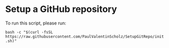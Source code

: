 # Setup a GitHub repository

To run this script, please run:

```bash -c "$(curl -fsSL https://raw.githubusercontent.com/PaulValentinScholz/SetupGitRepo/init.sh)"```
